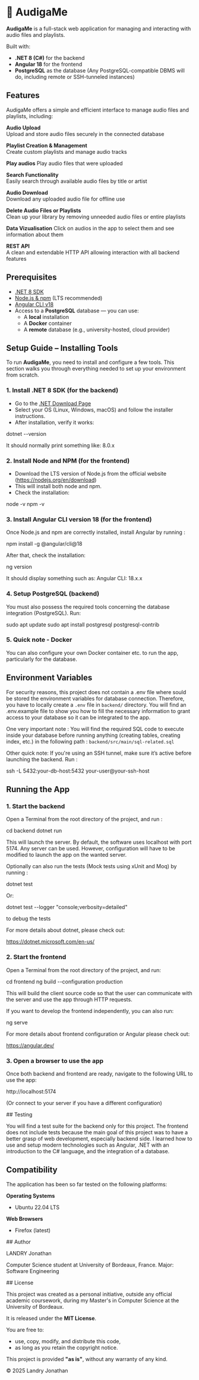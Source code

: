 # 🎵 AudigaMe

**AudigaMe** is a full-stack web application for managing and interacting with audio files and playlists.

Built with:
- **.NET 8 (C#)** for the backend
- **Angular 18** for the frontend
- **PostgreSQL** as the database
  (Any PostgreSQL-compatible DBMS will do, including remote or SSH-tunneled instances)


## Features

AudigaMe offers a simple and efficient interface to manage audio files and playlists, including:

**Audio Upload**  
Upload and store audio files securely in the connected database

**Playlist Creation & Management**  
Create custom playlists and manage audio tracks

**Play audios**
Play audio files that were uploaded

**Search Functionality**  
Easily search through available audio files by title or artist

**Audio Download**  
Download any uploaded audio file for offline use

**Delete Audio Files or Playlists**  
Clean up your library by removing unneeded audio files or entire playlists

**Data Vizualisation**
Click on audios in the app to select them and see information about them 

**REST API**  
A clean and extendable HTTP API allowing interaction with all backend features


## Prerequisites

- [.NET 8 SDK](https://dotnet.microsoft.com/en-us/download)
- [Node.js & npm](https://nodejs.org/) (LTS recommended)
- [Angular CLI v18](https://angular.dev/cli)
- Access to a **PostgreSQL** database — you can use:
  - A **local** installation
  - A **Docker** container
  - A **remote** database (e.g., university-hosted, cloud provider)


## Setup Guide – Installing Tools

To run **AudigaMe**, you need to install and configure a few tools.
This section walks you through everything needed to set up your environment from scratch.

### 1. Install .NET 8 SDK (for the backend)
- Go to the [.NET Download Page](https://dotnet.microsoft.com/en-us/download/dotnet/8.0)
- Select your OS (Linux, Windows, macOS) and follow the installer instructions.
- After installation, verify it works:

dotnet --version

It should normally print something like: 8.0.x

### 2. Install Node and NPM (for the frontend)
- Download the LTS version of Node.js from the official website (https://nodejs.org/en/download)
- This will install both node and npm.
- Check the installation:

node -v
npm -v

### 3. Install Angular CLI version 18 (for the frontend)
Once Node.js and npm are correctly installed, install Angular by running :

npm install -g @angular/cli@18

After that, check the installation:

ng version

It should display something such as: Angular CLI: 18.x.x

### 4. Setup PostgreSQL (backend)
You must also possess the required tools concerning the database integration (PostgreSQL). Run:

sudo apt update
sudo apt install postgresql postgresql-contrib

### 5. Quick note - Docker
You can also configure your own Docker container etc. to run the app, particularly for the database. 


## Environment Variables

For security reasons, this project does not contain a .env file where sould be stored the environment variables for database connection.
Therefore, you have to locally create a `.env` file in `backend/` directory. You will find an .env.example file to show you
how to fill the necessary information to grant access to your database so it can be integrated to the app.

One very important note :
You will find the required SQL code to execute inside your database before running anything (creating tables, creating index, etc.) in the following
path : `backend/src/main/sql-related.sql`

Other quick note:
If you're using an SSH tunnel, make sure it’s active before launching the backend. Run :

ssh -L 5432:your-db-host:5432 your-user@your-ssh-host


## Running the App

### 1. Start the backend
Open a Terminal from the root directory of the project, and run :

cd backend
dotnet run

This will launch the server. By default, the software uses localhost with port 5174. Any server can be used. However, configuration will
have to be modified to launch the app on the wanted server.

Optionally can also run the tests (Mock tests using xUnit and Moq) by running :

dotnet test

Or:

dotnet test --logger "console;verbosity=detailed"

to debug the tests

For more details about dotnet, please check out:

https://dotnet.microsoft.com/en-us/


### 2. Start the frontend
Open a Terminal from the root directory of the project, and run:

cd frontend
ng build --configuration production

This will build the client source code so that the user can communicate with the server and use the app through HTTP requests.


If you want to develop the frontend independently, you can also run:

ng serve

For more details about frontend configuration or Angular please check out:

https://angular.dev/


### 3. Open a browser to use the app

Once both backend and frontend are ready, navigate to the following URL to use the app:

http://localhost:5174

(Or connect to your server if you have a different configuration)


## Testing

You will find a test suite for the backend only for this project. The frontend does not include tests because the main goal of this project was to have a better grasp of web development, especially backend side. I learned how to use and setup modern technologies such as Angular, .NET with an introduction to the C# language, and the integration of a database.


## Compatibility

The application has been so far tested on the following platforms:

**Operating Systems**  
- Ubuntu 22.04 LTS

**Web Browsers**
- Firefox (latest)


## Author

LANDRY Jonathan

Computer Science student at University of Bordeaux, France.
Major: Software Engineering


## License

This project was created as a personal initiative, outside any official academic coursework, during my Master's in Computer Science at the University of Bordeaux.

It is released under the **MIT License**.

You are free to:

- use, copy, modify, and distribute this code,  
- as long as you retain the copyright notice.

This project is provided **"as is"**, without any warranty of any kind.

© 2025 Landry Jonathan